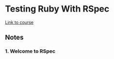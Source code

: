 # Testing Ruby With RSpec

[Link to course](udemy.com/course/testing-ruby-with-rspec/learn/lecture/12409324#overview)

## Notes

### 1. Welcome to RSpec
